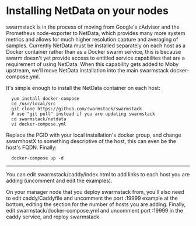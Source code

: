 # Installing NetData on your nodes

swarmstack is in the process of moving from Google's cAdvisor and the Prometheus node-exporter to NetData, which provides many more system metrics and allows for much higher resolution capture and averaging of samples. Currently NetData must be installed separately on each host as a Docker container rather than as a Docker swarm service, this is because swarm doesn't yet provide access to entitled service capabilites that are a requirement of using NetData. When this capability gets added to Moby upstream, we'll move NetData installation into the main swarmstack docker-compose.yml.

It's simple enough to install the NetData container on each host:
```
  yum install docker-compose
  cd /usr/local/src
  git clone https://github.com/swarmstack/swarmstack
  # use "git pull" instead if you are updating swarmstack
  cd swarmstack/netdata
  vi docker-compose.yml
```
Replace the PGID with your local installation's docker group, and change swarmhostX to something descriptive of the host, this can even be the host's FQDN. Finally:
```
  docker-compose up -d
```
---
You can edit swarmstack/caddy/index.html to add links to each host you are adding (uncomment and edit the examples). 

On your manager node that you deploy swarmstack from, you'll also need to edit caddy/Caddyfile and uncomment the port :19999 example at the bottom, editing the section for the number of hosts you are adding. Finally, edit swarmstack/docker-compose.yml and uncomment port :19999 in the caddy service, and reploy swarmstack.
